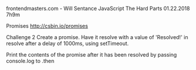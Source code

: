 frontendmasters.com - Will Sentance JavaScript The Hard Parts 01.22.2018 7h9m

Promises
http://csbin.io/promises


Challenge 2
Create a promise.
Have it resolve with a value of 'Resolved!'
in resolve after a delay of 1000ms,
using setTimeout.

Print the contents of the promise
after it has been resolved
by passing console.log to .then